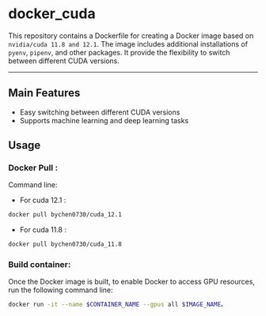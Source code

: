 # docker_cuda

This repository contains a Dockerfile for creating a Docker image based on `nvidia/cuda 11.8 and 12.1`. The image includes additional installations of `pyenv`, `pipenv`, and other packages. It provide the flexibility to switch between different CUDA versions.

---

## Main Features

- Easy switching between different CUDA versions
- Supports machine learning and deep learning tasks

## Usage

### Docker Pull :

Command line:
- For cuda 12.1 : 
```bash
docker pull bychen0730/cuda_12.1
```

- For cuda 11.8 : 
```bash
docker pull bychen0730/cuda_11.8
```

### Build container:

Once the Docker image is built, to enable Docker to access GPU resources, run the following command line:

```bash
docker run -it --name $CONTAINER_NAME --gpus all $IMAGE_NAME。
```
